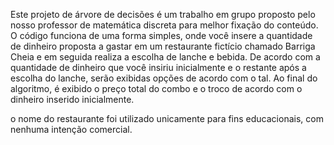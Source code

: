 Este projeto de árvore de decisões é um trabalho em grupo proposto pelo nosso professor de matemática discreta para melhor fixação do conteúdo.
O código funciona de uma forma simples, onde você insere a quantidade de dinheiro proposta a gastar em um restaurante fictício chamado Barriga Cheia e em seguida realiza a escolha de lanche e bebida.
De acordo com a quantidade de dinheiro que você insiriu inicialmente e o restante após a escolha do lanche, serão exibidas opções de acordo com o tal.
Ao final do algoritmo, é exibido o preço total do combo e o troco de acordo com o dinheiro inserido inicialmente.

o nome do restaurante foi utilizado unicamente para fins educacionais, com nenhuma intenção comercial.
